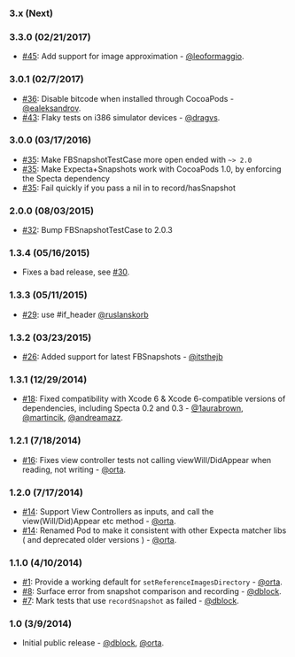 
### 3.x (Next)

### 3.3.0 (02/21/2017)

* [#45](https://github.com/dblock/ios-snapshot-test-case-expecta/pull/45): Add support for image approximation - [@leoformaggio](https://github.com/leoformaggio).

### 3.0.1 (02/7/2017)

* [#36](https://github.com/dblock/ios-snapshot-test-case-expecta/pull/36): Disable bitcode when installed through CocoaPods - [@ealeksandrov](https://github.com/ealeksandrov).
* [#43](https://github.com/dblock/ios-snapshot-test-case-expecta/pull/43): Flaky tests on i386 simulator devices - [@dragvs](https://github.com/dragvs).

### 3.0.0 (03/17/2016)

* [#35](https://github.com/dblock/ios-snapshot-test-case-expecta/issues/35): Make FBSnapshotTestCase more open ended with `~> 2.0`
* [#35](https://github.com/dblock/ios-snapshot-test-case-expecta/issues/35): Make Expecta+Snapshots work with CocoaPods 1.0, by enforcing the Specta dependency
* [#35](https://github.com/dblock/ios-snapshot-test-case-expecta/issues/35): Fail quickly if you pass a nil in to record/hasSnapshot

### 2.0.0 (08/03/2015)

* [#32](https://github.com/dblock/ios-snapshot-test-case-expecta/issues/32): Bump FBSnapshotTestCase to 2.0.3

### 1.3.4 (05/16/2015)

* Fixes a bad release, see [#30](https://github.com/dblock/ios-snapshot-test-case-expecta/pull/30).

### 1.3.3 (05/11/2015)

*  [#29](https://github.com/dblock/ios-snapshot-test-case-expecta/pull/29): use #if_header  [@ruslanskorb](https://github.com/ruslanskorb)

### 1.3.2 (03/23/2015)

*  [#26](https://github.com/dblock/ios-snapshot-test-case-expecta/pull/26): Added support for latest FBSnapshots - [@itsthejb](https://github.com/itsthejb)

### 1.3.1 (12/29/2014)

* [#18](https://github.com/dblock/ios-snapshot-test-case-expecta/pull/18): Fixed compatibility with Xcode 6 & Xcode 6-compatible versions of dependencies, including Specta 0.2 and 0.3 - [@1aurabrown](github.com/1aurabrown), [@martincik](github.com/martincik), [@andreamazz](https://github.com/andreamazz).

### 1.2.1 (7/18/2014)

* [#16](https://github.com/dblock/ios-snapshot-test-case-expecta/issues/16): Fixes view controller tests not calling viewWill/DidAppear when reading, not writing - [@orta](github.com/orta).

### 1.2.0 (7/17/2014)

* [#14](https://github.com/dblock/ios-snapshot-test-case-expecta/issues/14): Support View Controllers as inputs, and call the view(Will/Did)Appear etc method - [@orta](github.com/orta).
* [#14](https://github.com/dblock/ios-snapshot-test-case-expecta/issues/14): Renamed Pod to make it consistent with other Expecta matcher libs ( and deprecated older versions ) - [@orta](github.com/orta).

### 1.1.0 (4/10/2014)

* [#1](https://github.com/dblock/ios-snapshot-test-case-expecta/issues/1): Provide a working default for `setReferenceImagesDirectory` - [@orta](github.com/orta).
* [#8](https://github.com/dblock/ios-snapshot-test-case-expecta/issues/8): Surface error from snapshot comparison and recording - [@dblock](https://github.com/dblock).
* [#7](https://github.com/dblock/ios-snapshot-test-case-expecta/issues/7): Mark tests that use `recordSnapshot` as failed - [@dblock](https://github.com/dblock).

### 1.0 (3/9/2014)

* Initial public release - [@dblock](https://github.com/dblock), [@orta](https://github.com/orta).
